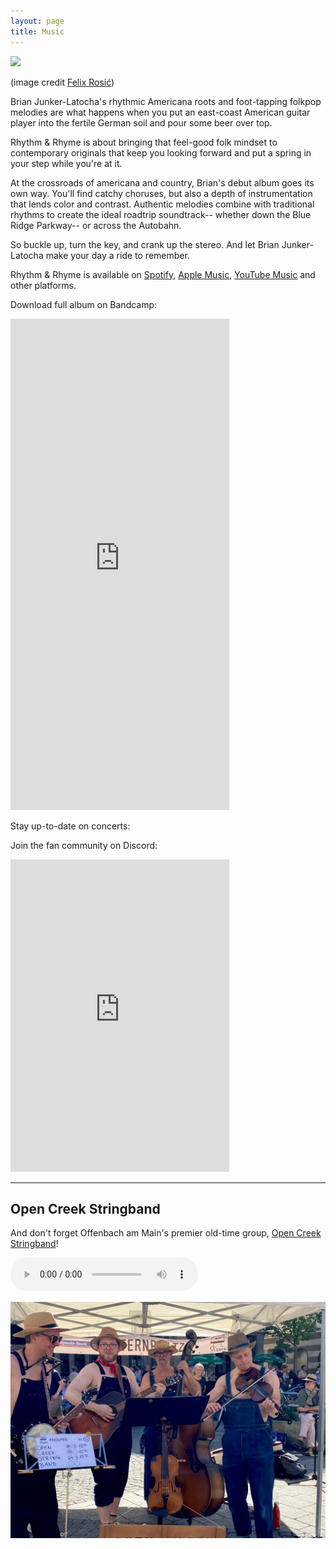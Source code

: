 ```yaml
---
layout: page
title: Music
---
```



<img src="/assets/images/brian_bar.jpg" width="500">    
<p class=center_please>(image credit <a href="https://www.felixrosic.de/">Felix Rosić</a>)</p>


Brian Junker-Latocha's rhythmic Americana roots and foot-tapping folkpop melodies are what happens when you put an east-coast American guitar player into the fertile German soil and pour some beer over top.

Rhythm & Rhyme is about bringing that feel-good folk mindset to contemporary originals that keep you looking forward and put a spring in your step while you're at it. 

At the crossroads of americana and country, Brian's debut album goes its own way. You'll find catchy choruses, but also a depth of instrumentation that lends color and contrast. Authentic melodies combine with traditional rhythms to create the ideal roadtrip soundtrack-- whether down the Blue Ridge Parkway-- or across the Autobahn.

So buckle up, turn the key, and crank up the stereo. And let Brian Junker-Latocha make your day a ride to remember.

Rhythm & Rhyme is available on [Spotify](https://open.spotify.com/album/5lTDHgvhszQk1KZLF48hSP?go=1), [Apple Music](https://music.apple.com/de/album/1754531005?app=music&at=1l3vpUI&ct=LFV_461b5992e5bf463057377415fcd13ff2&itscg=30440&itsct=catchall_p2&lId=210847341&cId=none&sr=2&src=Linkfire&ls=1), [YouTube Music](https://music.youtube.com/playlist?list=OLAK5uy_l8I6z1pR2R1gj2T8LLZxcXrCpQcQ83__4&src=Linkfire&lId=f520af63-037f-4e11-9254-befa119a59b8&cId=d3d58fd7-4c47-11e6-9fd0-066c3e7a8751&_gl=1%2A1sf3px9%2A_gcl_au%2AMTQwNDA1MTU2Mi4xNzM1NTkzODY2) and other platforms.

Download full album on Bandcamp:
<iframe style="border: 0; width: 350px; height: 786px;" src="https://bandcamp.com/EmbeddedPlayer/album=3548382591/size=large/bgcol=ffffff/linkcol=e99708/transparent=true/" seamless><a href="https://brianjunkerlatocha.bandcamp.com/album/rhythm-rhyme">Rhythm &amp; Rhyme by Brian Junker-Latocha</a></iframe>

Stay up-to-date on concerts:
 <script charset="utf-8" src="https://widgetv3.bandsintown.com/main.min.js"></script> <a class="bit-widget-initializer"      data-artist-name="id_15569458"      data-events-to-display=""   data-background-color="rgba(255,255,255,1)"   data-separator-color="rgba(221,221,221,1)"   data-text-color="rgba(66,66,66,1)"   data-font="Helvetica"   data-auto-style="true"      data-button-label-capitalization="uppercase"   data-header-capitalization="uppercase"   data-location-capitalization="uppercase"   data-venue-capitalization="uppercase"   data-display-local-dates="true"   data-local-dates-position="tab"   data-display-past-dates="true"   data-display-details="false"   data-display-lineup="false"   data-display-start-time="false"   data-social-share-icon="false"   data-display-limit="all"      data-date-format="MMM. D, YYYY"   data-date-orientation="horizontal"   data-date-border-color="#4A4A4A"   data-date-border-width="1px"   data-date-capitalization="capitalize"   data-date-border-radius="10px"      data-event-ticket-cta-size="medium"   data-event-custom-ticket-text=""   data-event-ticket-text="TICKETS"   data-event-ticket-icon="false"   data-event-ticket-cta-text-color="rgba(255,255,255,1)"   data-event-ticket-cta-bg-color="rgba(74,74,74,1)"   data-event-ticket-cta-border-color="rgba(74,74,74,1)"   data-event-ticket-cta-border-width="0px"   data-event-ticket-cta-border-radius="2px"      data-sold-out-button-text-color="rgba(255,255,255,1)"   data-sold-out-button-background-color="rgba(74,74,74,1)"   data-sold-out-button-border-color="rgba(74,74,74,1)"   data-sold-out-button-clickable="true"      data-event-rsvp-position="hidden"   data-event-rsvp-cta-size="medium"   data-event-rsvp-only-show-icon="false"   data-event-rsvp-text="RSVP"   data-event-rsvp-icon="false"   data-event-rsvp-cta-text-color="rgba(74,74,74,1)"   data-event-rsvp-cta-bg-color="rgba(255,255,255,1)"   data-event-rsvp-cta-border-color="rgba(74,74,74,1)"   data-event-rsvp-cta-border-width="1px"   data-event-rsvp-cta-border-radius="2px"      data-follow-section-position="hidden"   data-follow-section-alignment="center"   data-follow-section-header-text="Get updates on new shows, new music, and more"   data-follow-section-cta-size="medium"   data-follow-section-cta-text="FOLLOW"   data-follow-section-cta-icon="false"   data-follow-section-cta-text-color="rgba(255,255,255,1)"   data-follow-section-cta-bg-color="rgba(74,74,74,1)"   data-follow-section-cta-border-color="rgba(74,74,74,1)"   data-follow-section-cta-border-width="0px"   data-follow-section-cta-border-radius="2px"      data-play-my-city-position="hidden"   data-play-my-city-alignment="center"   data-play-my-city-header-text="Don’t see a show near you?"   data-play-my-city-cta-size="medium"   data-play-my-city-cta-text="REQUEST A SHOW"   data-play-my-city-cta-icon="false"   data-play-my-city-cta-text-color="rgba(255,255,255,1)"   data-play-my-city-cta-bg-color="rgba(74,74,74,1)"   data-play-my-city-cta-border-color="rgba(74,74,74,1)"   data-play-my-city-cta-border-width="0px"   data-play-my-city-cta-border-radius="2px"      data-optin-font=""   data-optin-text-color=""   data-optin-bg-color=""   data-optin-cta-text-color=""   data-optin-cta-bg-color=""   data-optin-cta-border-width=""   data-optin-cta-border-radius=""   data-optin-cta-border-color=""      data-language="en"   data-layout-breakpoint="900"   data-app-id=""   data-affil-code=""   data-bit-logo-position="bottomRight"   data-bit-logo-color="rgba(66,66,66,1)"      ></a>
Join the fan community on Discord:
<iframe src="https://discordapp.com/widget?id=1322496606381277227&theme=dark" width="350" height="500" allowtransparency="true" frameborder="0" sandbox="allow-popups allow-popups-to-escape-sandbox allow-same-origin allow-scripts"></iframe>
<hr/>

## Open Creek Stringband

And don't forget Offenbach am Main's premier old-time group, [Open Creek Stringband](https://opencreekstringband.com)!

<audio src="assets\audio\idontlovenobody.mp3" controls></audio> 

![](assets/images/latzfunstramu.jpeg)